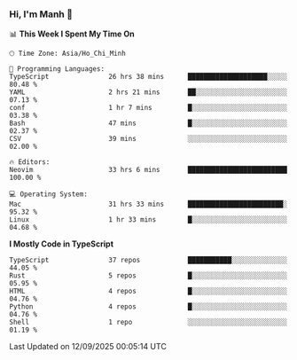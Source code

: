 ### Hi, I'm Manh 👋

<!--START_SECTION:waka-->
📊 **This Week I Spent My Time On** 

```text
🕑︎ Time Zone: Asia/Ho_Chi_Minh

💬 Programming Languages: 
TypeScript               26 hrs 38 mins      ████████████████████░░░░░   80.48 % 
YAML                     2 hrs 21 mins       ██░░░░░░░░░░░░░░░░░░░░░░░   07.13 % 
conf                     1 hr 7 mins         █░░░░░░░░░░░░░░░░░░░░░░░░   03.38 % 
Bash                     47 mins             █░░░░░░░░░░░░░░░░░░░░░░░░   02.37 % 
CSV                      39 mins             ░░░░░░░░░░░░░░░░░░░░░░░░░   02.00 % 

🔥 Editors: 
Neovim                   33 hrs 6 mins       █████████████████████████   100.00 % 

💻 Operating System: 
Mac                      31 hrs 33 mins      ████████████████████████░   95.32 % 
Linux                    1 hr 33 mins        █░░░░░░░░░░░░░░░░░░░░░░░░   04.68 % 
```

**I Mostly Code in TypeScript** 

```text
TypeScript               37 repos            ███████████░░░░░░░░░░░░░░   44.05 % 
Rust                     5 repos             █░░░░░░░░░░░░░░░░░░░░░░░░   05.95 % 
HTML                     4 repos             █░░░░░░░░░░░░░░░░░░░░░░░░   04.76 % 
Python                   4 repos             █░░░░░░░░░░░░░░░░░░░░░░░░   04.76 % 
Shell                    1 repo              ░░░░░░░░░░░░░░░░░░░░░░░░░   01.19 % 
```




 Last Updated on 12/09/2025 00:05:14 UTC
<!--END_SECTION:waka-->
